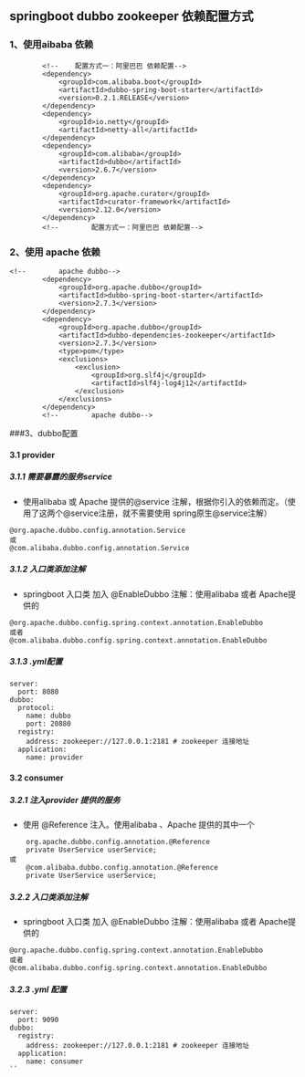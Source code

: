 ## springboot dubbo zookeeper 依赖配置方式

### 1、使用aibaba 依赖
```text
        <!--    配置方式一：阿里巴巴 依赖配置-->
        <dependency>
            <groupId>com.alibaba.boot</groupId>
            <artifactId>dubbo-spring-boot-starter</artifactId>
            <version>0.2.1.RELEASE</version>
        </dependency>
        <dependency>
            <groupId>io.netty</groupId>
            <artifactId>netty-all</artifactId>
        </dependency>
        <dependency>
            <groupId>com.alibaba</groupId>
            <artifactId>dubbo</artifactId>
            <version>2.6.7</version>
        </dependency>
        <dependency>
            <groupId>org.apache.curator</groupId>
            <artifactId>curator-framework</artifactId>
            <version>2.12.0</version>
        </dependency>
        <!--        配置方式一：阿里巴巴 依赖配置-->
``` 

### 2、使用 apache 依赖

```text
<!--        apache dubbo-->
        <dependency>
            <groupId>org.apache.dubbo</groupId>
            <artifactId>dubbo-spring-boot-starter</artifactId>
            <version>2.7.3</version>
        </dependency>
        <dependency>
            <groupId>org.apache.dubbo</groupId>
            <artifactId>dubbo-dependencies-zookeeper</artifactId>
            <version>2.7.3</version>
            <type>pom</type>
            <exclusions>
                <exclusion>
                    <groupId>org.slf4j</groupId>
                    <artifactId>slf4j-log4j12</artifactId>
                </exclusion>
            </exclusions>
        </dependency>
        <!--        apache dubbo-->
```


###3、dubbo配置
#### 3.1 provider

##### 3.1.1  需要暴露的服务service
- 使用alibaba 或 Apache 提供的@service 注解，根据你引入的依赖而定。（使用了这两个@service注册，就不需要使用 spring原生@service注解）

```$xslt
@org.apache.dubbo.config.annotation.Service
或
@com.alibaba.dubbo.config.annotation.Service
```
##### 3.1.2 入口类添加注解
- springboot 入口类 加入 @EnableDubbo 注解：使用alibaba 或者 Apache提供的
```$xslt
@org.apache.dubbo.config.spring.context.annotation.EnableDubbo
或者
@com.alibaba.dubbo.config.spring.context.annotation.EnableDubbo
```

##### 3.1.3 .yml配置
```$xslt
server:
  port: 8080
dubbo:
  protocol:
    name: dubbo
    port: 20880
  registry:
    address: zookeeper://127.0.0.1:2181 # zookeeper 连接地址
  application:
    name: provider
```

#### 3.2 consumer
##### 3.2.1 注入provider 提供的服务
- 使用 @Reference 注入。使用alibaba 、Apache 提供的其中一个
```$xslt
    org.apache.dubbo.config.annotation.@Reference
    private UserService userService;
或
    @com.alibaba.dubbo.config.annotation.@Reference
    private UserService userService;
```

##### 3.2.2 入口类添加注解
- springboot 入口类 加入 @EnableDubbo 注解：使用alibaba 或者 Apache提供的
```$xslt
@org.apache.dubbo.config.spring.context.annotation.EnableDubbo
或者
@com.alibaba.dubbo.config.spring.context.annotation.EnableDubbo
```

##### 3.2.3 .yml 配置
```$xslt
server:
  port: 9090
dubbo:
  registry:
    address: zookeeper://127.0.0.1:2181 # zookeeper 连接地址
  application:
    name: consumer
``